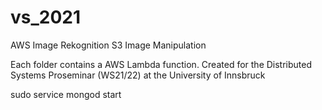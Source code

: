 # vs_2021
AWS Image Rekognition S3 Image Manipulation

Each folder contains a AWS Lambda function.
Created for the Distributed Systems Proseminar (WS21/22) at the University of Innsbruck



sudo service mongod start
